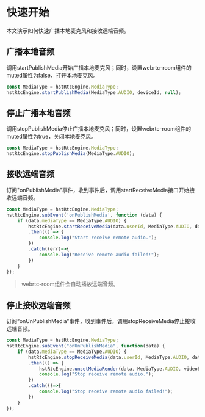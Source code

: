 # 快速开始

本文演示如何快速广播本地麦克风和接收远端音频。


## 广播本地音频

调用startPublishMedia开始广播本地麦克风；同时，设置webrtc-room组件的muted属性为false，打开本地麦克风。

```js
const MediaType = hstRtcEngine.MediaType;
hstRtcEngine.startPublishMedia(MediaType.AUDIO, deviceId, null);
```

## 停止广播本地音频

调用stopPublishMedia停止广播本地麦克风；同时，设置webrtc-room组件的muted属性为true，关闭本地麦克风。

```js
const MediaType = hstRtcEngine.MediaType;
hstRtcEngine.stopPublishMedia(MediaType.AUDIO);
```

## 接收远端音频

订阅"onPublishMedia"事件，收到事件后，调用startReceiveMedia接口开始接收远端音频。

```js
const MediaType = hstRtcEngine.MediaType;
hstRtcEngine.subEvent('onPublishMedia', function (data) {
    if (data.mediaType == MediaType.AUDIO) {
        hstRtcEngine.startReceiveMedia(data.userId, MediaType.AUDIO, data.mediaId)
        .then(() => {
            console.log("Start receive remote audio.");
        })
        .catch((err)=>{
            console.log("Receive remote audio failed!");
        })
    } 
});
```

> webrtc-room组件会自动播放远端音频。

## 停止接收远端音频

订阅“onUnPublishMedia”事件，收到事件后，调用stopReceiveMedia停止接收远端音频。

```js
const MediaType = hstRtcEngine.MediaType;
hstRtcEngine.subEvent("onUnPublishMedia", function(data) {
    if (data.mediaType == MediaType.AUDIO) {
        hstRtcEngine.stopReceiveMedia(data.userId, MediaType.AUDIO, data.mediaId)
        .then(() => {
			hstRtcEngine.unsetMediaRender(data, MediaType.AUDIO, videoElement)
            console.log("Stop receive remote audio.");
        })
        .catch(()=>{
            console.log("Stop receive remote audio failed!");
        })
    }
});
```

